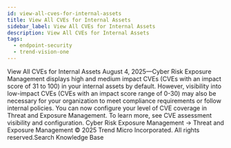 ```yaml
---
id: view-all-cves-for-internal-assets
title: View All CVEs for Internal Assets
sidebar_label: View All CVEs for Internal Assets
description: View All CVEs for Internal Assets
tags:
  - endpoint-security
  - trend-vision-one
---
```


 View All CVEs for Internal Assets August 4, 2025—Cyber Risk Exposure Management displays high and medium impact CVEs (CVEs with an impact score of 31 to 100) in your internal assets by default. However, visibility into low-impact CVEs (CVEs with an impact score range of 0-30) may also be necessary for your organization to meet compliance requirements or follow internal policies. You can now configure your level of CVE coverage in Threat and Exposure Management. To learn more, see CVE assessment visibility and configuration. Cyber Risk Exposure Management → Threat and Exposure Management © 2025 Trend Micro Incorporated. All rights reserved.Search Knowledge Base